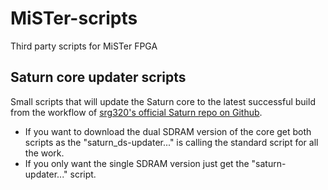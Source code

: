 # MiSTer-scripts
Third party scripts for MiSTer FPGA

## Saturn core updater scripts
Small scripts that will update the Saturn core to the latest successful build from the workflow of [srg320's official Saturn repo on Github](https://github.com/srg320/Saturn_MiSTer).

- If you want to download the dual SDRAM version of the core get both scripts as the "saturn_ds-updater..." is calling the standard script for all the work.
- If you only want the single SDRAM version just get the "saturn-updater..." script.
